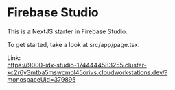 # Firebase Studio

This is a NextJS starter in Firebase Studio.

To get started, take a look at src/app/page.tsx.

Link:  
https://9000-idx-studio-1744444583255.cluster-kc2r6y3mtba5mswcmol45orivs.cloudworkstations.dev/?monospaceUid=379895